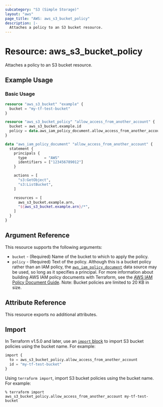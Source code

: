 ```yaml
---
subcategory: "S3 (Simple Storage)"
layout: "aws"
page_title: "AWS: aws_s3_bucket_policy"
description: |-
  Attaches a policy to an S3 bucket resource.
---
```


# Resource: aws_s3_bucket_policy

Attaches a policy to an S3 bucket resource.

## Example Usage

### Basic Usage

```terraform
resource "aws_s3_bucket" "example" {
  bucket = "my-tf-test-bucket"
}

resource "aws_s3_bucket_policy" "allow_access_from_another_account" {
  bucket = aws_s3_bucket.example.id
  policy = data.aws_iam_policy_document.allow_access_from_another_account.json
}

data "aws_iam_policy_document" "allow_access_from_another_account" {
  statement {
    principals {
      type        = "AWS"
      identifiers = ["123456789012"]
    }

    actions = [
      "s3:GetObject",
      "s3:ListBucket",
    ]

    resources = [
      aws_s3_bucket.example.arn,
      "${aws_s3_bucket.example.arn}/*",
    ]
  }
}
```

## Argument Reference

This resource supports the following arguments:

* `bucket` - (Required) Name of the bucket to which to apply the policy.
* `policy` - (Required) Text of the policy. Although this is a bucket policy rather than an IAM policy, the [`aws_iam_policy_document`](https://registry.terraform.io/providers/hashicorp/aws/latest/docs/data-sources/iam_policy_document) data source may be used, so long as it specifies a principal. For more information about building AWS IAM policy documents with Terraform, see the [AWS IAM Policy Document Guide](https://learn.hashicorp.com/terraform/aws/iam-policy). Note: Bucket policies are limited to 20 KB in size.

## Attribute Reference

This resource exports no additional attributes.

## Import

In Terraform v1.5.0 and later, use an [`import` block](https://developer.hashicorp.com/terraform/language/import) to import S3 bucket policies using the bucket name. For example:

```terraform
import {
  to = aws_s3_bucket_policy.allow_access_from_another_account
  id = "my-tf-test-bucket"
}
```

Using `terraform import`, import S3 bucket policies using the bucket name. For example:

```console
% terraform import aws_s3_bucket_policy.allow_access_from_another_account my-tf-test-bucket
```

